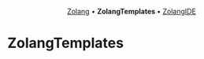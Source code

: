 <p align="center">
  <a href="https://github.com/Zolang/Zolang">Zolang</a> &bull;
  <b> ZolangTemplates </b> &bull;
  <a href="https://github.com/Zolang/ZolangIDE">ZolangIDE</a>
</p>

# ZolangTemplates
